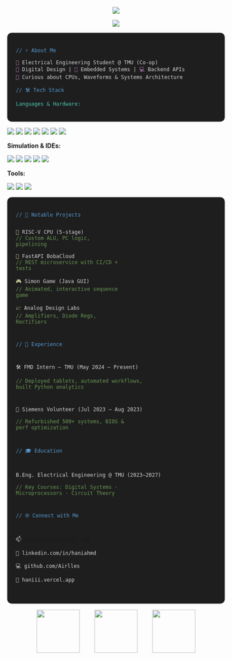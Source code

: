 <!-- 🎛️ Custom GitHub Profile README: Interactive x Code Editor Mix -->

<!-- DYNAMIC TOP LINE -->
<p align="center">
  <img src="https://readme-typing-svg.demolab.com/?lines=Hey%2C%20I'm%20Hani%20Ahmed!;Digital%20Systems%20Engineer%20in%20Training;Always%20Learning%20%26%20Building!&font=Fira%20Code&center=true&width=550&height=50">
</p>

<!-- 
<p align="center">
  <img src="https://media.giphy.com/media/iIqmM5tTjmpOB9mpbn/giphy.gif" width="100" style="margin: 0 20px;"/>
  <img src="https://media.giphy.com/media/LMt9638dO8dftAjtco/giphy.gif" width="100" style="margin: 0 20px;"/>
  <img src="https://media.giphy.com/media/2IudUHdI075HL02Pkk/giphy.gif" width="100" style="margin: 0 20px;"/>
</p>CLEAN SPACED OUT GIFS -->

<!-- <p align="center"> 
  <img src="https://github-readme-streak-stats.herokuapp.com/?user=Airlles&theme=radical" />
</p> -->

<p align="center">
  <img src="https://github-profile-summary-cards.vercel.app/api/cards/profile-details?username=Airlles&theme=radical" />
</p>

<!-- CODE EDITOR STYLE WRAPPER -->
<div style="background-color:#1e1e1e; color:#d4d4d4; padding:20px; border-radius:10px; font-family:'Fira Code', monospace; font-size:14px;">

<pre><code><span style="color:#569cd6;">// ⚡ About Me</span>

<span style="color:#c586c0;">🔬</span> Electrical Engineering Student @ TMU (Co-op)  
<span style="color:#c586c0;">🔧</span> Digital Design | <span style="color:#c586c0;">🧪</span> Embedded Systems | <span style="color:#c586c0;">💻</span> Backend APIs  
<span style="color:#c586c0;">🎯</span> Curious about CPUs, Waveforms & Systems Architecture

<span style="color:#569cd6;">// 🛠️ Tech Stack</span>

<span style="color:#4ec9b0;">Languages & Hardware:</span>  
</code></pre>
</div>

<p>
  <img src="https://img.shields.io/badge/SystemVerilog-000000?style=for-the-badge"/>
  <img src="https://img.shields.io/badge/VHDL-453C5C?style=for-the-badge"/>
  <img src="https://img.shields.io/badge/C-00599C?style=for-the-badge&logo=c&logoColor=white"/>
  <img src="https://img.shields.io/badge/C++-004482?style=for-the-badge&logo=c%2B%2B&logoColor=white"/>
  <img src="https://img.shields.io/badge/Python-3670A0?style=for-the-badge&logo=python&logoColor=ffdd54"/>
  <img src="https://img.shields.io/badge/Java-ED8B00?style=for-the-badge&logo=java&logoColor=white"/>
  <img src="https://img.shields.io/badge/Arduino-00979D?style=for-the-badge&logo=arduino&logoColor=white"/>
</p>

<p><b>Simulation & IDEs:</b></p>
<p>
  <img src="https://img.shields.io/badge/ModelSim-003B6F?style=for-the-badge"/>
  <img src="https://img.shields.io/badge/Quartus%20II-007ACC?style=for-the-badge"/>
  <img src="https://img.shields.io/badge/LTSpice-A51417?style=for-the-badge"/>
  <img src="https://img.shields.io/badge/VS%20Code-007ACC?style=for-the-badge&logo=visual-studio-code&logoColor=white"/>
  <img src="https://img.shields.io/badge/Render-46E3B7?style=for-the-badge"/>
</p>

<p><b>Tools:</b></p>
<p>
  <img src="https://img.shields.io/badge/Git-F05032?style=for-the-badge&logo=git&logoColor=white"/>
  <img src="https://img.shields.io/badge/Linux-FCC624?style=for-the-badge&logo=linux&logoColor=black"/>
  <img src="https://img.shields.io/badge/GitHub%20Actions-2088FF?style=for-the-badge&logo=github-actions&logoColor=white"/>
</p>

<div style="background-color:#1e1e1e; color:#d4d4d4; padding:20px; border-radius:10px; font-family:'Fira Code', monospace; font-size:14px;">
<pre><code><span style="color:#569cd6;">// 🧪 Notable Projects</span>

<span style="color:#dcdcaa;">🧠</span> RISC-V CPU (5-stage)        <span style="color:#6a9955;">// Custom ALU, PC logic, pipelining</span>  
<span style="color:#dcdcaa;">📡</span> FastAPI BobaCloud           <span style="color:#6a9955;">// REST microservice with CI/CD + tests</span>  
<span style="color:#dcdcaa;">🎮</span> Simon Game (Java GUI)      <span style="color:#6a9955;">// Animated, interactive sequence game</span>  
<span style="color:#dcdcaa;">📈</span> Analog Design Labs         <span style="color:#6a9955;">// Amplifiers, Diode Regs, Rectifiers</span>

<span style="color:#569cd6;">// 💼 Experience</span>

🛠️ FMD Intern – TMU (May 2024 – Present)  
<span style="color:#6a9955;">// Deployed tablets, automated workflows, built Python analytics</span>

🔧 Siemens Volunteer (Jul 2023 – Aug 2023)  
<span style="color:#6a9955;">// Refurbished 500+ systems, BIOS & perf optimization</span>

<span style="color:#569cd6;">// 🎓 Education</span>

B.Eng. Electrical Engineering @ TMU (2023–2027)  
<span style="color:#6a9955;">// Key Courses: Digital Systems · Microprocessors · Circuit Theory</span>

<span style="color:#569cd6;">// 🌐 Connect with Me</span>

📫 haniahmd004@gmail.com  
🔗 linkedin.com/in/haniahmd  
💻 github.com/Airlles  
🧠 haniii.vercel.app
</code></pre>
</div>

<p align="center">
  <img src="https://media.giphy.com/media/SWoSkN6DxTszqIKEqv/giphy.gif" width="100" style="margin: 0 15px;"/>
  <img src="https://media.giphy.com/media/qgQUggAC3Pfv687qPC/giphy.gif" width="100" style="margin: 0 15px;"/>
  <img src="https://media.giphy.com/media/jRf5fsn8G6YaogAWxn/giphy.gif" width="100" style="margin: 0 15px;"/>
</p>
